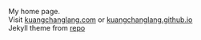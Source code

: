 My home page.  
Visit [kuangchanglang.com](http://kuangchanglang.com) or [kuangchanglang.github.io](http://kuangchanglang.github.io)  
Jekyll theme from [repo](https://github.com/Simpleyyt/jekyll-jacman)   
